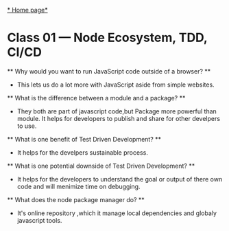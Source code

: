 
 [* Home page*](https://henok-6411.github.io/Reading-notes/)
# Class 01 — Node Ecosystem, TDD, CI/CD

** Why would you want to run JavaScript code outside of a browser? **

* This lets us do a lot more with JavaScript aside from simple websites.

** What is the difference between a module and a package? **

* They both are part of javascript code,but Package more powerful than module. It helps for developers to publish and share for other develpers to use.


** What is one benefit of Test Driven Development? **

* It helps for the develpers sustainable process.

** What is one potential downside of Test Driven Development? **

* It helps for the developers to understand the goal or output of there own code and will menimize time on debugging.

** What does the node package manager do? **


* It's online repository ,which it manage local dependencies and globaly javascript tools.

